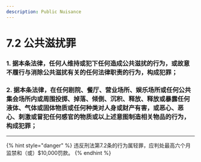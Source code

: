 ```yaml
---
description: Public Nuisance
---
```


# 7.2 公共滋扰罪

### 1. 据本条法律，任何人维持或犯下任何造成公共滋扰的行为，或故意不履行与消除公共滋扰有关的任何法律职责的行为，构成犯罪；


### 2. 据本条法律，在任何剧院、餐厅、营业场所、娱乐场所或任何公共集会场所内或周围投掷、掉落、倾倒、沉积、释放、释放或暴露任何液体、气体或固体物质或任何种类对人身或财产有害，或恶心、恶心、刺激或冒犯任何感官的物质或以上述意图制造相关物品的行为，构成犯罪；

***

{% hint style="danger" %}
违反刑法第7.2条的行为属轻罪，应判处最高六个月监禁和（或）$10,000罚款。
{% endhint %}